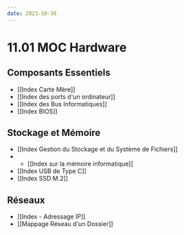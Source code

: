 ```yaml
---
date: 2023-10-30
---
```

# 11.01 MOC Hardware
## Composants Essentiels
- [[Index Carte Mère]]
- [[Index des ports d'un ordinateur]]
- [[Index des Bus Informatiques]]
- [[Index BIOS]]

## Stockage et Mémoire
- [[Index Gestion du Stockage et du Système de Fichiers]]
- - [[Index sur la mémoire informatique]]
- [[Index USB de Type C]]
- [[Index SSD M.2]]

## Réseaux 
- [[Index - Adressage IP]]
- [[Mappage Réseau d'un Dossier]]
